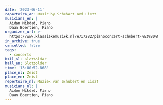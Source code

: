 ```yaml
---
date: '2023-06-11'
repertoire_en: Music by Schubert and Liszt
musicians_en: |
  Aidan Mikdad, Piano
  Daan Boertien, Piano 
organizer_url: >-
  https://www.klassiekemuziek.nl/e/17282/pianoconcert-schubert-%E2%80%93-liszt-door-aidan-mikdad-en-daan-boertien-zeist
in_archive: true
cancelled: false
tags:
  - concerts
hall_nl: Slotzolder
hall_en: Slotzolder
time: '13:00:52.868'
place_nl: Zeist
place_en: Zeist
repertoire_nl: Muziek van Schubert en Liszt
musicians_nl: |
  Aidan Mikdad, Piano
  Daan Boertien, Piano
---
```


